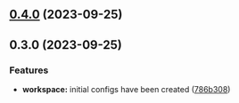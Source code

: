 ## [0.4.0](https://github.com/Yurchishin/anylint/compare/commitlint-config-v0.3.1...commitlint-config-v0.4.0) (2023-09-25)

## 0.3.0 (2023-09-25)

### Features

- **workspace:** initial configs have been created ([786b308](https://github.com/Yurchishin/anylint/commit/4cb568a744e417a749644a8df5be243db2a9861f))
